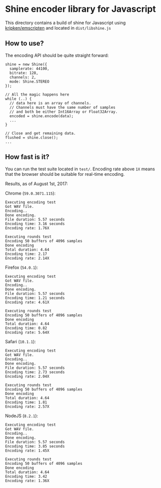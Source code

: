 Shine encoder library for Javascript
====================================

This directory contains a build of shine for Javascript using 
[kripken/emscripten](https://github.com/kripken/emscripten) and
located in `dist/libshine.js`

How to use?
-----------

The encoding API should be quite straight forward:

```
shine = new Shine({
  samplerate: 44100,
  bitrate: 128,
  channels: 2,
  mode: Shine.STEREO
});
  
// All the magic happens here
while (..) {
  // data here is an array of channels.
  // Channels must have the same number of samples
  // and both be either Int16Array or Float32Array.
  encoded = shine.encode(data);
  ...
}

// Close and get remaining data.
flushed = shine.close();
...
```

How fast is it?
---------------

You can run the test suite located in `test/`. Encoding rate above `1X` means that 
the browser should be suitable for real-time encoding.

Results, as of August 1st, 2017:

Chrome (`59.0.3071.115`):
```
Executing encoding test
Got WAV file.
Encoding..
Done encoding.
File duration: 5.57 seconds
Encoding time: 3.16 seconds
Encoding rate: 1.76X

Executing rounds test
Encoding 50 buffers of 4096 samples
Done encoding
Total duration: 4.64
Encoding time: 2.17
Encoding rate: 2.14X
```

Firefox (`54.0.1`):
```
Executing encoding test
Got WAV file.
Encoding..
Done encoding.
File duration: 5.57 seconds
Encoding time: 1.21 seconds
Encoding rate: 4.61X

Executing rounds test
Encoding 50 buffers of 4096 samples
Done encoding
Total duration: 4.64
Encoding time: 0.82
Encoding rate: 5.64X
```

Safari (`10.1.1`):
```
Executing encoding test
Got WAV file.
Encoding..
Done encoding.
File duration: 5.57 seconds
Encoding time: 2.73 seconds
Encoding rate: 2.04X

Executing rounds test
Encoding 50 buffers of 4096 samples
Done encoding
Total duration: 4.64
Encoding time: 1.81
Encoding rate: 2.57X
```

NodeJS (`8.2.1`):
```
Executing encoding test
Got WAV file.
Encoding..
Done encoding.
File duration: 5.57 seconds
Encoding time: 3.85 seconds
Encoding rate: 1.45X

Executing rounds test
Encoding 50 buffers of 4096 samples
Done encoding
Total duration: 4.64
Encoding time: 3.42
Encoding rate: 1.36X
```
